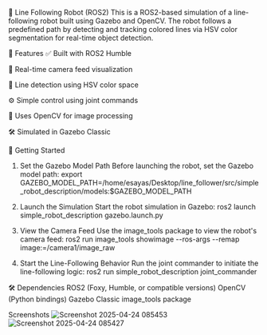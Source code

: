 🤖 Line Following Robot (ROS2)
This is a ROS2-based simulation of a line-following robot built using Gazebo and OpenCV. The robot follows a predefined path by detecting and tracking colored lines via HSV color segmentation for real-time object detection.

🧠 Features
✅ Built with ROS2 Humble

🎥 Real-time camera feed visualization

🧪 Line detection using HSV color space

⚙️ Simple control using joint commands

🧰 Uses OpenCV for image processing

🛠 Simulated in Gazebo Classic

🚀 Getting Started
1. Set the Gazebo Model Path
Before launching the robot, set the Gazebo model path:
export GAZEBO_MODEL_PATH=/home/esayas/Desktop/line_follower/src/simple_robot_description/models:$GAZEBO_MODEL_PATH

3. Launch the Simulation
Start the robot simulation in Gazebo:
ros2 launch simple_robot_description gazebo.launch.py

3. View the Camera Feed
Use the image_tools package to view the robot's camera feed:
ros2 run image_tools showimage --ros-args --remap image:=/camera1/image_raw

4. Start the Line-Following Behavior
Run the joint commander to initiate the line-following logic:
ros2 run simple_robot_description joint_commander

🛠 Dependencies
ROS2 (Foxy, Humble, or compatible versions)
OpenCV (Python bindings)
Gazebo Classic
image_tools package

Screenshots
![Screenshot 2025-04-24 085453](https://github.com/user-attachments/assets/95992e80-db05-4845-98a5-9c68c69936b6)
![Screenshot 2025-04-24 085427](https://github.com/user-attachments/assets/59003a99-af6e-4aeb-87e9-2c92a8ca52b3)
